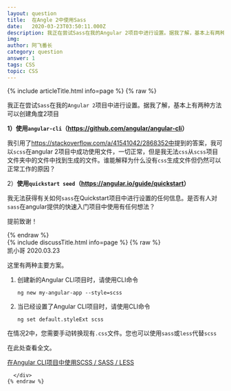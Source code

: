 ```yaml
---
layout: question
title:  在Angle 2中使用Sass
date:   2020-03-23T03:50:11.000Z
description: 我正在尝试Sass在我的Angular 2项目中进行设置。据我了解，基本上有两种方法可以创建角度2项目1）使用angular-cli（https //...
img: 
author: 阿飞番长
category: question
answer: 1
tags: CSS
topic: CSS
---
```

<div class="article-root">
  <div class="article">
    {% include articleTitle.html info=page %}
    {% raw %}
    <div class="article-content"><p><font style="vertical-align: inherit;"><font style="vertical-align: inherit;">我正在尝试</font></font><code>Sass</code><font style="vertical-align: inherit;"><font style="vertical-align: inherit;">在我的</font></font><code>Angular 2</code><font style="vertical-align: inherit;"><font style="vertical-align: inherit;">项目中</font><font style="vertical-align: inherit;">进行设置</font><font style="vertical-align: inherit;">。</font><font style="vertical-align: inherit;">据我了解，基本上有两种方法可以创建角度2项目</font></font></p>

<p><strong><font style="vertical-align: inherit;"><font style="vertical-align: inherit;">1）使用</font></font><code>angular-cli</code><font style="vertical-align: inherit;"><font style="vertical-align: inherit;">（</font></font><a href="https://github.com/angular/angular-cli" rel="noreferrer"><font style="vertical-align: inherit;"><font style="vertical-align: inherit;">https://github.com/angular/angular-cli</font></font></a><font style="vertical-align: inherit;"><font style="vertical-align: inherit;">）</font></font></strong></p>

<p><font style="vertical-align: inherit;"><font style="vertical-align: inherit;">我引用了</font></font><a href="https://stackoverflow.com/a/41541042/2868352"><font style="vertical-align: inherit;"><font style="vertical-align: inherit;">https://stackoverflow.com/a/41541042/2868352中</font></font></a><font style="vertical-align: inherit;"><font style="vertical-align: inherit;">提到的答案</font><font style="vertical-align: inherit;">，我可以</font></font><code>scss</code><font style="vertical-align: inherit;"><font style="vertical-align: inherit;">在angular 2项目中</font><font style="vertical-align: inherit;">成功使用</font><font style="vertical-align: inherit;">文件，一切正常，但是我无法</font></font><code>css</code><font style="vertical-align: inherit;"><font style="vertical-align: inherit;">从</font></font><code>scss</code><font style="vertical-align: inherit;"><font style="vertical-align: inherit;">项目文件夹中的文件中</font><font style="vertical-align: inherit;">找到生成的</font><font style="vertical-align: inherit;">文件</font><font style="vertical-align: inherit;">。</font><font style="vertical-align: inherit;">谁能解释为什么没有</font></font><code>css</code><font style="vertical-align: inherit;"><font style="vertical-align: inherit;">生成文件但仍然可以正常工作的原因？</font></font></p>

<p><font style="vertical-align: inherit;"><font style="vertical-align: inherit;">2）</font></font><strong><font style="vertical-align: inherit;"><font style="vertical-align: inherit;">使用</font></font><code>quickstart seed</code><font style="vertical-align: inherit;"><font style="vertical-align: inherit;">（</font></font><a href="https://angular.io/guide/quickstart" rel="noreferrer"><font style="vertical-align: inherit;"><font style="vertical-align: inherit;">https://angular.io/guide/quickstart</font></font></a><font style="vertical-align: inherit;"><font style="vertical-align: inherit;">）</font></font></strong></p>

<p><font style="vertical-align: inherit;"><font style="vertical-align: inherit;">我无法获得有关如何</font></font><code>sass</code><font style="vertical-align: inherit;"><font style="vertical-align: inherit;">在Quickstart项目中</font><font style="vertical-align: inherit;">进行设置的任何信息</font><font style="vertical-align: inherit;">。</font><font style="vertical-align: inherit;">是否有人对</font></font><code>sass</code><font style="vertical-align: inherit;"><font style="vertical-align: inherit;">在angular提供的快速入门项目中</font><font style="vertical-align: inherit;">使用有任何想法</font><font style="vertical-align: inherit;">？</font></font></p>

<p><font style="vertical-align: inherit;"><font style="vertical-align: inherit;">提前致谢！</font></font></p></div>
    {% endraw %}
  </div>

  <div class="discuss-wrapper">
    {% include discussTitle.html info=page %}
    {% raw %}
    <div class="discuss-item">
        <div class="discuss-parent">
          <div class="discuss-meta">
            <span class="discuss-user">凯小哥</span>
            <span class="discuss-time">2020.03.23</span>
          </div>
          <div class="discuss-comment"><p><font style="vertical-align: inherit;"><font style="vertical-align: inherit;">这里有两种主要方案。</font></font></p>

<ol>
<li><p><font style="vertical-align: inherit;"><font style="vertical-align: inherit;">创建新的Angular CLI项目时，请使用CLI命令</font></font></p>

<p><code>ng new my-angular-app --style=scss</code></p></li>
<li><p><font style="vertical-align: inherit;"><font style="vertical-align: inherit;">当已经设置了Angular CLI项目时，请使用CLI命令</font></font></p>

<p><code>ng set default.styleExt scss</code></p></li>
</ol>

<p><font style="vertical-align: inherit;"><font style="vertical-align: inherit;">在情况2中，您需要手动转换现有</font></font><code>.css</code><font style="vertical-align: inherit;"><font style="vertical-align: inherit;">文件。</font><font style="vertical-align: inherit;">您也可以使用</font></font><code>sass</code><font style="vertical-align: inherit;"><font style="vertical-align: inherit;">或</font></font><code>less</code><font style="vertical-align: inherit;"><font style="vertical-align: inherit;">代替</font></font><code>scss</code></p>

<p><font style="vertical-align: inherit;"><font style="vertical-align: inherit;">在此处查看全文。</font></font></p>

<p><a href="http://codetonics.com/angular/using-scss-sass-less-with-angular/" rel="nofollow noreferrer"><font style="vertical-align: inherit;"><font style="vertical-align: inherit;">在Angular CLI项目中使用SCSS / SASS / LESS</font></font></a></p></div>
        </div>
        
      </div>
    {% endraw %}
  </div>
<div>
